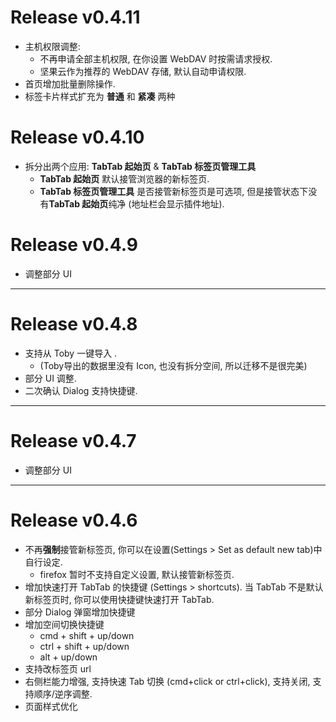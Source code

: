 # Release v0.4.11

* 主机权限调整:
  * 不再申请全部主机权限, 在你设置 WebDAV 时按需请求授权.
  * 坚果云作为推荐的 WebDAV 存储, 默认自动申请权限.
* 首页增加批量删除操作.
* 标签卡片样式扩充为 **普通** 和 **紧凑** 两种

# Release v0.4.10
  
* 拆分出两个应用: **TabTab 起始页** & **TabTab 标签页管理工具**
  * **TabTab 起始页** 默认接管浏览器的新标签页.
  * **TabTab 标签页管理工具** 是否接管新标签页是可选项, 但是接管状态下没有**TabTab 起始页**纯净 (地址栏会显示插件地址).

# Release v0.4.9
  
* 调整部分 UI

---

# Release v0.4.8

* 支持从 Toby 一键导入 .
  * (Toby导出的数据里没有 Icon, 也没有拆分空间, 所以迁移不是很完美)
* 部分 UI 调整.
* 二次确认 Dialog 支持快捷键.

---  

# Release v0.4.7

* 调整部分 UI

---

# Release v0.4.6

* 不再**强制**接管新标签页, 你可以在设置(Settings > Set as default new tab)中自行设定. 
  * firefox 暂时不支持自定义设置, 默认接管新标签页.
* 增加快速打开 TabTab 的快捷键 (Settings > shortcuts). 当 TabTab 不是默认新标签页时, 你可以使用快捷键快速打开 TabTab.
* 部分 Dialog 弹窗增加快捷键
* 增加空间切换快捷键
  * cmd + shift + up/down
  * ctrl + shift + up/down
  * alt + up/down
* 支持改标签页 url
* 右侧栏能力增强, 支持快速 Tab 切换 (cmd+click or ctrl+click), 支持关闭, 支持顺序/逆序调整.
* 页面样式优化